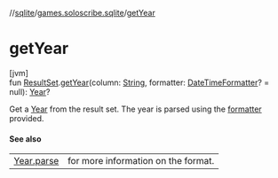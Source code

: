//[sqlite](../../index.md)/[games.soloscribe.sqlite](index.md)/[getYear](get-year.md)

# getYear

[jvm]\
fun [ResultSet](https://docs.oracle.com/javase/8/docs/api/java/sql/ResultSet.html).[getYear](get-year.md)(column: [String](https://kotlinlang.org/api/core/kotlin-stdlib/kotlin/-string/index.html), formatter: [DateTimeFormatter](https://docs.oracle.com/javase/8/docs/api/java/time/format/DateTimeFormatter.html)? = null): [Year](https://docs.oracle.com/javase/8/docs/api/java/time/Year.html)?

Get a [Year](https://docs.oracle.com/javase/8/docs/api/java/time/Year.html) from the result set. The year is parsed using the [formatter](get-year.md) provided.

#### See also

| | |
|---|---|
| [Year.parse](https://docs.oracle.com/javase/8/docs/api/java/time/Year.html#parse-kotlin.CharSequence-) | for more information on the format. |